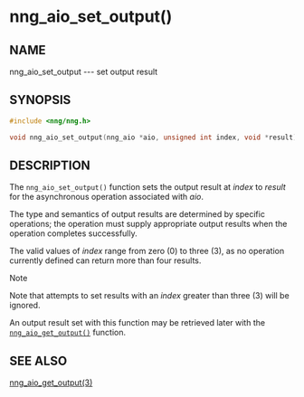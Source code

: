 # nng_aio_set_output()

## NAME

nng_aio_set_output --- set output result

## SYNOPSIS

```c
#include <nng/nng.h>

void nng_aio_set_output(nng_aio *aio, unsigned int index, void *result);
```

## DESCRIPTION

The `nng_aio_set_output()` function sets the output result at _index_
to _result_ for the asynchronous operation associated with _aio_.

The type and semantics of output results are determined by specific
operations; the operation must supply appropriate output results when
the operation completes successfully.

The valid values of _index_ range from zero (0) to three (3), as no operation
currently defined can return more than four results.

> [!NOTE]
> Note that attempts to set results with an _index_ greater than
> three (3) will be ignored.

An output result set with this function may be retrieved later with
the [`nng_aio_get_output()`](../aio/nng_aio_get_output.md) function.

## SEE ALSO

[nng_aio_get_output(3)](../aio/nng_aio_get_output.md)
